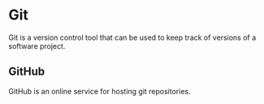             
# Git

Git is a version control tool that can be used to keep track of versions of a software project.

## GitHub

GitHub is an online service for hosting git repositories.

         
